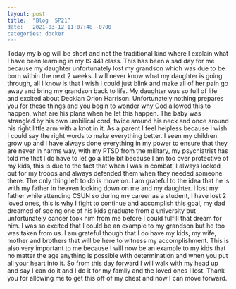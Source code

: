 ```yaml
---
layout: post
title:  "Blog  SP21”
date:   2021-03-12 11:07:48 -0700
categories: docker
---
```


Today my blog will be short and not the traditional kind where I explain what I have been learning in my IS 441 class. This has been a sad day for me because my daughter unfortunately lost my grandson which was due to be born within the next 2 weeks. I will never know what my daughter is going through, all I know is that I wish I could just blink and make all of her pain go away and bring my grandson back to life. My daughter was so full of life and excited about Decklan Orion Harrison. Unfortunately nothing prepares you for these things and you begin to wonder why God allowed this to happen, what are his plans when he let this happen. The baby was strangled by his own umbilical cord, twice around his neck and once around his right little arm with a knot in it. As a parent I feel helpless because I wish I could say the right words to make everything better. I seen my children grow up and I have always done everything in my power to ensure that they are never in harms way, with my PTSD from the military, my psychiatrist has told me that I do have to let go a little bit because I am too over protective of my kids, this is due to the fact that when I was in combat, I always looked out for my troops and always defended them when they needed someone there. The only thing left to do is move on. I am grateful to the idea that he is with my father in heaven looking down on me and my daughter. I lost my father while attending CSUN so during my career as a student, I have lost 2 loved ones, this is why I fight to continue and accomplish this goal, my dad dreamed of seeing one of his kids graduate from a university but unfortunately cancer took him from me before I could fulfill that dream for him. I was so excited that I could be an example to my grandson but he too was taken from us. I am grateful though that I do have my kids, my wife, mother and brothers that will be here to witness my accomplishment. This is also very important to me because I will now be an example to my kids that no matter the age anything is possible with determination and when you put all your heart into it. So from this day forward I will walk with my head up and say I can do it and I do it for my family and the loved ones I lost. Thank you for allowing me to get this off of my chest and now I can move forward. 

